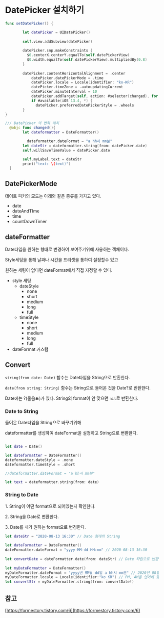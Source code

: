 # DatePicker 설치하기

```swift
func setDatePicker() {

		let datePicker = UIDatePicker()
		
		self.view.addSubview(datePicker)
		
		datePicker.snp.makeConstraints {
		  $0.centerX.centerY.equalTo(self.datePickerView)
		  $0.width.equalTo(self.datePickerView).multipliedBy(0.8)
		}
		
		datePicker.contentHorizontalAlignment = .center
		    datePicker.datePickerMode = .time
		    datePicker.locale = Locale(identifier: "ko-KR")
		    datePicker.timeZone = .autoupdatingCurrent
		    datePicker.minuteInterval = 10
		    datePicker.addTarget(self, action: #selector(changed), for: .valueChanged)
		    if #available(iOS 13.4, *) {
		      datePicker.preferredDatePickerStyle = .wheels
		}
}

/// DatePicker 의 변화 캐치
  @objc func changed(){
        let dateformatter = DateFormatter()

          dateformatter.dateFormat = "a hh시 mm분"
        let dateStr = dateformatter.string(from: datePicker.date)
        self.willSaveTimeValue = datePicker.date

        self.myLabel.text = dateStr
        print("text: \(text)")
  }
```

## DatePickerMode

데이트 피커의 모드는 아래와 같은 종류를 가지고 있다.

- date
- dateAndTIme
- time
- countDownTimer

## dateFormatter

Date타입을 원하는 형태로 변경하여 보여주기위해 사용하는 객체이다. 

Style세팅을 통해 날짜나 시간을 프리셋을 통하여 설정할수 있고

원하는 세팅이 없다면 dateFormat에서 직접 지정할 수 있다.

- style 세팅
    - dateStyle
        - none
        - short
        - medium
        - long
        - full
    - timeStyle
        - none
        - short
        - medium
        - long
        - full
- dateFormat 커스텀

## Convert

`string(from date: Date)` 함수는 Date타입을 String으로 반환한다.

`date(from string: String)` 함수는 String으로 들어온 것을 Date?로 반환한다.

Date에는 ?(물음표)가 있다. String의 format이 안 맞으면 `nil`로 반환한다.

### Date to String

들어온 Date타입을 String으로 바꾸기위해

dateformatter를 생성하여 dateFormat을 설정하고 String으로 변환한다.

```swift

let date = Date()

let dateformatter = DateFormatter()
dateformatter.dateStyle = .none
dateformatter.timeStyle = .short

//dateformatter.dateFormat = "a hh시 mm분"

let text = dateformatter.string(from: date)
```

### String to Date

1. String이 어떤 format으로 되어있는지 확인한다.

2. String을 Date로 변환한다.

3. Date를 내가 원하는 format으로 변경한다.

```swift
let dateStr = "2020-08-13 16:30" // Date 형태의 String
        
let dateFormatter = DateFormatter()
dateFormatter.dateFormat = "yyyy-MM-dd HH:mm" // 2020-08-13 16:30
        
let convertDate = dateFormatter.date(from: dateStr) // Date 타입으로 변환
        
let myDateFormatter = DateFormatter()
myDateFormatter.dateFormat = "yyyy년 MM월 dd일 a hh시 mm분" // 2020년 08월 13일 오후 04시 30분
myDateFormatter.locale = Locale(identifier:"ko_KR") // PM, AM을 언어에 맞게 setting (ex: PM -> 오후)
let convertStr = myDateFormatter.string(from: convertDate!)
```

## 참고

[https://formestory.tistory.com/6](https://formestory.tistory.com/6)

